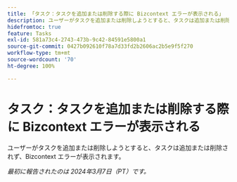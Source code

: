 ```yaml
---
title: 「タスク：タスクを追加または削除する際に Bizcontext エラーが表示される」
description: ユーザーがタスクを追加または削除しようとすると、タスクは追加または削除されず、Bizcontext エラーが表示されます。
hidefromtoc: true
feature: Tasks
exl-id: 581a73c4-2743-473b-9c42-84591e5800a1
source-git-commit: 0427b092610f78a7d33fd2b2606ac2b5e9f5f270
workflow-type: tm+mt
source-wordcount: '70'
ht-degree: 100%

---
```


# タスク：タスクを追加または削除する際に Bizcontext エラーが表示される

ユーザーがタスクを追加または削除しようとすると、タスクは追加または削除されず、Bizcontext エラーが表示されます。

_最初に報告されたのは 2024年3月7日（PT）です。_
